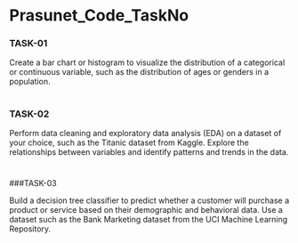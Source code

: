 # Prasunet_Code_TaskNo

### TASK-01

Create a bar chart or histogram to visualize the distribution of a categorical or continuous variable, such as the distribution of ages or genders in a population.
#
### TASK-02

Perform data cleaning and exploratory data analysis (EDA) on a dataset of your choice, such as the Titanic dataset from Kaggle. Explore the relationships between variables and identify patterns and trends in the data.
#
###TASK-03

Build a decision tree classifier to predict whether a customer will purchase a product or service based on their demographic and behavioral data. Use a dataset such as the Bank Marketing dataset from the UCI Machine Learning Repository.
